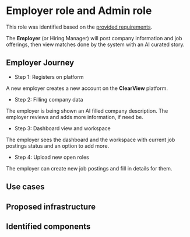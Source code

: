 # Employer role and Admin role

This role was identified based on the [provided requirements](../ClientInitialRequirements.md).

The **Employer** (or Hiring Manager) will post company information and job offerings, then view matches done by the system with an AI curated story. 

## Employer Journey

* Step 1: Registers on platform 

A new employer creates a new account on the **ClearView** platform.

* Step 2: Filling company data

The employer is being shown an AI filled company description. The employer reviews and adds more information, if need be.

* Step 3: Dashboard view and workspace

The employer sees the dashboard and the workspace with current job postings status and an option to add more.

* Step 4: Upload new open roles

The employer can create new job postings and fill in details for them.

## Use cases

## Proposed infrastructure

## Identified components